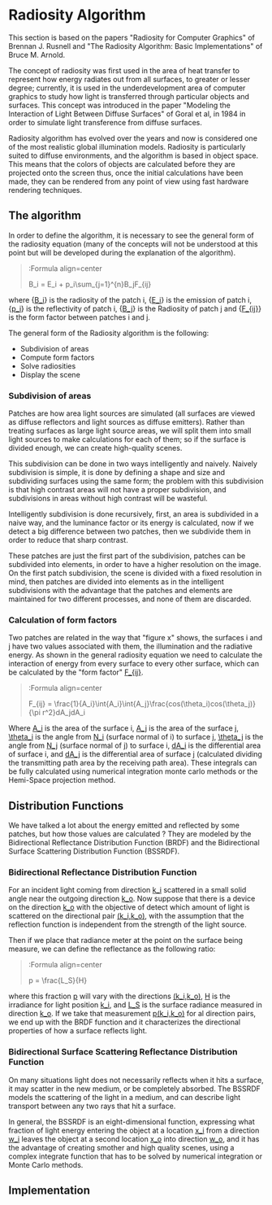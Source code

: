 # Radiosity Algorithm

This section is based on the papers "Radiosity for Computer Graphics" of Brennan J. Rusnell and "The Radiosity Algorithm: Basic Implementations" of Bruce M. Arnold.  

The concept of radiosity was first used in the area of heat transfer to represent how energy radiates out from all surfaces, to greater or lesser degree; currently, it is used in the underdevelopment area of computer graphics to study how light is transferred through particular objects and surfaces. This concept was introduced in the paper "Modeling the Interaction of Light Between Diffuse Surfaces" of Goral et al, in 1984 in order to simulate light transference from diffuse surfaces.

Radiosity algorithm has evolved over the years and now is considered one of the most realistic global illumination models. Radiosity is particularly suited to diffuse environments, and the algorithm is based in object space. This means that the colors of objects are calculated before they are projected onto the screen thus, once the initial calculations have been made, they can be rendered from any point of view using fast hardware rendering techniques.


## The algorithm

In order to define the algorithm, it is necessary to see the general form of the radiosity equation (many of the concepts will not be understood at this point but will be developed during the explanation of the algorithm).


> :Formula align=center
>
> B_i = E_i + p_i\sum_{j=1}^{n}B_jF_{ij}

where {[B_i](:Formula)} is the radiosity of the patch i, {[E_i](:Formula)} is the emission of patch i, {[p_i](:Formula)} is the reflectivity of patch i, {[B_j](:Formula)} is the Radiosity of patch j and {[F_{ij}](:Formula)} is the form factor between patches i and j.

The general form of the Radiosity algorithm is the following:

* Subdivision of areas
* Compute form factors
* Solve radiosities
* Display the scene

### Subdivision of areas

Patches are how area light sources are simulated (all surfaces are viewed as diffuse reflectors and light sources as diffuse emitters). Rather than treating surfaces as large light source areas, we will split them into small light sources to make calculations for each of them; so if the surface is divided enough, we can create high-quality scenes. 

This subdivision can be done in two ways intelligently and naively. Naively subdivision is simple, it is done by defining a shape and size and subdividing surfaces using the same form; the problem with this subdivision is that high contrast areas will not have a proper subdivision, and subdivisions in areas without high contrast will be wasteful.

Intelligently subdivision is done recursively, first, an area is subdivided in a naive way, and the luminance factor or its energy is calculated, now if we detect a big difference between two patches, then we subdivide them in order to reduce that sharp contrast.

These patches are just the first part of the subdivision, patches can be subdivided into elements, in order to have a higher resolution on the image. On the first patch subdivision, the scene is divided with a fixed resolution in mind, then patches are divided into elements as in the intelligent subdivisions with the advantage that the patches and elements are maintained for two different processes, and none of them are discarded.


### Calculation of form factors

Two patches are related in the way that "figure x" shows, the surfaces i and j have two values associated with them, the illumination and the radiative energy. As shown in the general radiosity equation we need to calculate the interaction of energy from every surface to every other surface, which can be calculated by the "form factor" [F_{ij}](:Formula).


> :Formula align=center
>
> F_{ij} = \frac{1}{A_i}\int{A_i}\int{A_j}\frac{cos(\theta_i)cos(\theta_j)}{\pi r^2}dA_jdA_i

Where [A_i](:Formula) is the area of the surface i, [A_j](:Formula) is the area of the surface j, [\theta_i](:Formula) is the angle from [N_i](:Formula) (surface normal of i) to surface j,  [\theta_j](:Formula) is the angle from [N_j](:Formula) (surface normal of j) to surface i, [dA_i](:Formula) is the differential area of surface i, and [dA_j](:Formula) is the differential area of surface j (calculated dividing the transmitting path area by the receiving path area). These integrals can be fully calculated using numerical integration monte carlo methods or the Hemi-Space projection method.


## Distribution Functions

We have talked a lot about the energy emitted and reflected by some patches, but how those values are calculated ? They are modeled by the Bidirectional Reflectance Distribution Function (BRDF) and the Bidirectional Surface Scattering Distribution Function (BSSRDF).

### Bidirectional Reflectance Distribution Function

For an incident light coming from direction [k_i](:Formula) scattered in a small solid angle near the outgoing direction [k_o](:Formula). Now suppose that there is a device on the direction [k_o](:Formula) with the objective of detect which amount of light is scattered on the directional pair [(k_i,k_o)](:Formula), with the assumption that the reflection function is independent from the strength of the light source.

Then if we place that radiance meter at the point on the surface being measure, we can define the reflectance as the following ratio:

> :Formula align=center
>
> p = \frac{L_S}{H}

where this fraction [p](:Formula) will vary with the directions [(k_i,k_o)](:Formula), [H](:Formula) is the irradiance for light position [k_i](:Formula), and [L_S](:Formula) is the surface radiance measured in direction [k_o](:Formula). If we take that measurement [p(k_i,k_o)](:Formula) for al direction pairs, we end up with the BRDF function and it characterizes the directional properties of how a surface reflects light.


### Bidirectional Surface Scattering Reflectance Distribution Function

On many situations light does not necessarily reflects when it hits a surface, it may scatter in the new medium, or be completely absorbed. The BSSRDF models the scattering of the light in a medium, and can describe light transport between any two rays that hit a surface.

In general, the BSSRDF is an eight-dimensional function, expressing what fraction of light energy entering the object at a location [x_i](:Formula) from a direction [w_i](:Formula) leaves the object at a second location [x_o](:Formula) into direction [w_o](:Formula), and it has the advantage of creating smother and high quality scenes, using a complex integrate function that has to be solved by numerical integration or Monte Carlo methods.


## Implementation

